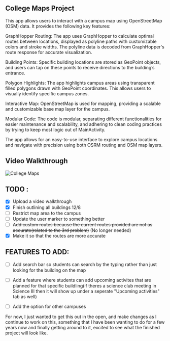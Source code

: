 ## College Maps Project
This app allows users to interact with a campus map using OpenStreetMap (OSM) data. It provides the following key features:

GraphHopper Routing: The app uses GraphHopper to calculate optimal routes between locations, displayed as polyline paths with customizable colors and stroke widths. The polyline data is decoded from GraphHopper's route response for accurate visualization.

Building Points: Specific building locations are stored as GeoPoint objects, and users can tap on these points to receive directions to the building’s entrance.

Polygon Highlights: The app highlights campus areas using transparent filled polygons drawn with GeoPoint coordinates. This allows users to visually identify specific campus zones.

Interactive Map: OpenStreetMap is used for mapping, providing a scalable and customizable base map layer for the campus.

Modular Code: The code is modular, separating different functionalities for easier maintenance and scalability, and adhering to clean coding practices by trying to keep most logic out of MainActivity.

The app allows for an easy-to-use interface to explore campus locations and navigate with precision using both OSRM routing and OSM map layers.

## Video Walkthrough
![College Maps](https://i.ibb.co/r6ZGs5j/ezgif-5-5bfe154a0b.gif)

## TODO :
- [x]  Upload a video walkthrough
- [x] Finish outlining all buildings 12/8
- [ ] Restrict map area to the campus
- [ ] Update the user marker to something better
- [ ] ~~Add custom routes because the current routes provided are not as accurate(related to the 3rd problem)~~ (No longer needed)
- [x] Make it so that the routes are more accurate
## FEATURES TO ADD:
- [ ] Add search bar so students can search by the typing rather than just looking for the building on the map
- [ ] Add a feature where students can add upcoming activites that are planned for that specific buildling(if theres a science club meeting in Science III then it will show up under a seperate "Upcoming activities" tab as well)
- [ ] Add the option for other campuses



For now, I just wanted to get this out in the open, and make changes as I continue to work on this, something that I have been wanting to do for a few years now and finally getting around to it, excited to see what the finished project will look like.
